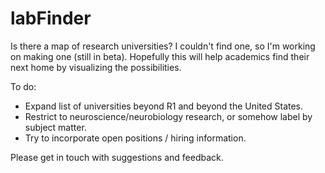 # labFinder
 
Is there a map of research universities? I couldn't find one, so I'm working on making one (still in beta). Hopefully this will help academics find their next home by visualizing the possibilities.

To do:
  * Expand list of universities beyond R1 and beyond the United States.
  * Restrict to neuroscience/neurobiology research, or somehow label by subject matter.
  * Try to incorporate open positions / hiring information.

Please get in touch with suggestions and feedback.
